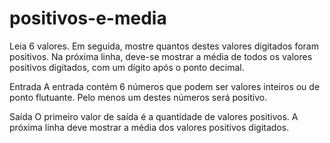 # positivos-e-media

Leia 6 valores. Em seguida, mostre quantos destes valores digitados foram positivos. Na próxima linha, deve-se mostrar a média de todos os valores positivos digitados, com um dígito após o ponto decimal.

Entrada
A entrada contém 6 números que podem ser valores inteiros ou de ponto flutuante. Pelo menos um destes números será positivo.

Saída
O primeiro valor de saída é a quantidade de valores positivos. A próxima linha deve mostrar a média dos valores positivos digitados.
